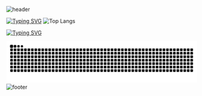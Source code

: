 ![header](https://capsule-render.vercel.app/api?type=waving&color=0:00C9FF,100:92FE9D&height=200&section=header&text=Welcome+to+My+Space+!&fontSize=35&fontColor=fff&animation=fadeIn)

[![Typing SVG](https://readme-typing-svg.demolab.com?font=Poppins&pause=1000&color=AA77FF&center=true&vCenter=true&width=500&lines=Hey+there!+I'm+Cheng+Qian+%F0%9F%91%8B;Happy+to+see+you+here!;Let's+create+something+awesome!+✨)](https://git.io/typing-svg)
![Top Langs](https://github-readme-stats.vercel.app/api/top-langs/?username=jinxiuprospect&layout=compact&theme=tokyonight)

[![Typing SVG](https://readme-typing-svg.demolab.com?font=Fira+Code&pause=1000&color=0E3140&multiline=true&width=435&height=70&lines=Hi+there+%F0%9F%91%8B+welcome%EF%BC%81;we+talking+in+Code+ok%3F)](https://git.io/typing-svg)

![Jinxiuprospect's github activity graph](https://raw.githubusercontent.com/jinxiuprospect/jinxiuprospect/output/github-contribution-grid-snake.svg)
![footer](https://capsule-render.vercel.app/api?type=waving&color=0:92FE9D,100:00C9FF&height=100&section=footer)
